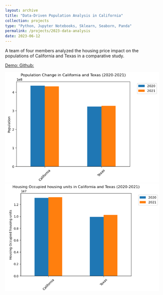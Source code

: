 ```yaml
---
layout: archive
title: "Data-Driven Population Analysis in California"
collection: projects
type: "Python, Jupyter Notebooks, Sklearn, Seaborn, Panda"
permalink: /projects/2023-data-analysis
date: 2023-06-12
---
```

A team of four members analyzed the housing price impact on the populations of California and Texas in a comparative study.

<!-- citation and icon code -->
<p> 
<a href="https://github.com/ahvuong/Data-Driven-Population-Analysis-in-California/blob/master/FinalProjectGroup_Sp23_AAA-H.ipynb">Demo:  <i class="fas fa-fw fa-link zoom" aria-hidden="true"></i></a>   
<a href="https://github.com/ahvuong/Data-Driven-Population-Analysis-in-California">Github: <i class="fab fa-fw fa-github zoom" aria-hidden="true"></i></a>
</p>

![data1](../images/data_analysis_1.png)  
![data2](../images/data_analysis_2.png)
